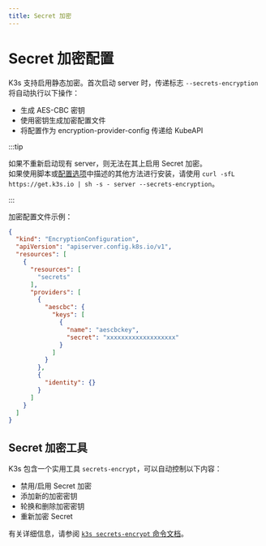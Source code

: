```yaml
---
title: Secret 加密
---
```


# Secret 加密配置

K3s 支持启用静态加密。首次启动 server 时，传递标志 `--secrets-encryption` 将自动执行以下操作：

- 生成 AES-CBC 密钥
- 使用密钥生成加密配置文件
- 将配置作为 encryption-provider-config 传递给 KubeAPI

:::tip

如果不重新启动现有 server，则无法在其上启用 Secret 加密。  
如果使用脚本或[配置选项](../installation/configuration.md#使用安装脚本的选项)中描述的其他方法进行安装，请使用 `curl -sfL https://get.k3s.io | sh -s - server --secrets-encryption`。

:::

加密配置文件示例：
```json
{
  "kind": "EncryptionConfiguration",
  "apiVersion": "apiserver.config.k8s.io/v1",
  "resources": [
    {
      "resources": [
        "secrets"
      ],
      "providers": [
        {
          "aescbc": {
            "keys": [
              {
                "name": "aescbckey",
                "secret": "xxxxxxxxxxxxxxxxxxx"
              }
            ]
          }
        },
        {
          "identity": {}
        }
      ]
    }
  ]
}
```

## Secret 加密工具

K3s 包含一个实用工具 `secrets-encrypt`，可以自动控制以下内容：

- 禁用/启用 Secret 加密
- 添加新的加密密钥
- 轮换和删除加密密钥
- 重新加密 Secret

有关详细信息，请参阅 [`k3s secrets-encrypt` 命令文档](../cli/secrets-encrypt.md)。
